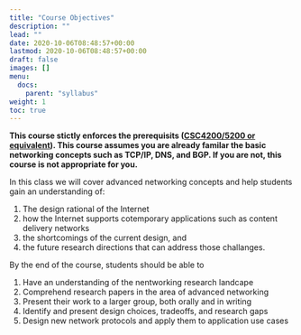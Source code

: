 ```yaml
---
title: "Course Objectives"
description: ""
lead: ""
date: 2020-10-06T08:48:57+00:00
lastmod: 2020-10-06T08:48:57+00:00
draft: false
images: []
menu:
  docs:
    parent: "syllabus"
weight: 1
toc: true
---
```



    
**This course stictly enforces the prerequisits ([CSC4200/5200 or equivalent](https://tntech-ngin.github.io/csc4200/syllabus/index.html)). This course assumes you are already familar the basic networking concepts such as TCP/IP, DNS, and BGP. If you are not, this course is not appropriate for you.**



In this class we will cover advanced networking concepts and help students gain an understanding of:

1. The design rational of the Internet 
2. how the Internet supports cotemporary applications such as content delivery networks 
3. the shortcomings of the current design, and 
4. the future research directions that can address those challanges. 

By the end of the course, students should be able to
1. Have an understanding of the nentworking research landcape
2. Comprehend research papers in the area of advanced networking
3. Present their work to a larger group, both orally and in writing
2. Identify and present design choices, tradeoffs, and research gaps
4. Design new network protocols and apply them to application use cases

